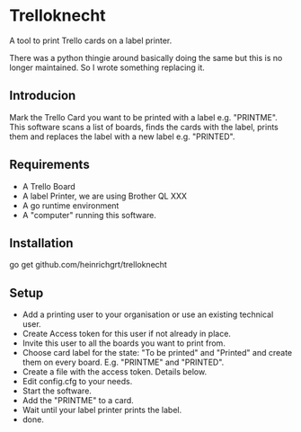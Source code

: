 # Trelloknecht
A tool to print Trello cards on a label printer.

There was a python thingie around basically doing the same but this is no longer maintained. So I wrote something replacing it. 

## Introducion
Mark the Trello Card you want to be printed with a label e.g. "PRINTME". This software scans a list of boards, finds the cards with the label, prints them and replaces the label with a new label e.g. "PRINTED". 

## Requirements
- A Trello Board
- A label Printer, we are using Brother QL XXX 
- A go runtime environment 
- A "computer" running this software. 


## Installation 

go get github.com/heinrichgrt/trelloknecht


## Setup
- Add a printing user to your organisation or use an existing technical user.
- Create Access token for this user if not already in place. 
- Invite this user to all the boards you want to print from.
- Choose card label for the state: "To be printed" and "Printed" and create them on every board. E.g. "PRINTME" and "PRINTED". 
- Create a file with the access token. Details below. 
- Edit config.cfg to your needs. 
- Start the software. 
- Add the "PRINTME" to a card. 
- Wait until your label printer prints the label. 
- done. 


